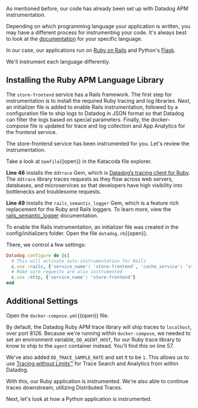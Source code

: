 As mentioned before, our code has already been set up with Datadog APM instrumentation. 

Depending on which programming language your application is written, you may have a different process for instrumenting your code. It's always best to look at the [documentation](https://docs.datadoghq.com/tracing/setup/) for your specific language.

In our case, our applications run on [Ruby on Rails](https://docs.datadoghq.com/tracing/setup_overview/setup/ruby/#quickstart-for-rails-applications) and Python's [Flask](https://ddtrace.readthedocs.io/en/stable/integrations.html#flask). 

We'll instrument each language differently.

## Installing the Ruby APM Language Library

The `store-frontend` service has a Rails framework. The first step for instrumentation is to install the required Ruby tracing and log libraries. Next, an initializer file is added to enable Rails instrumentation, followed by a configuration file to ship logs to Datadog in JSON format so that Datadog can filter the logs based on special parameters. Finally, the docker-compose file is updated for trace and log collection and App Analytics for the frontend service.

The store-frontend service has been instrumented for you. Let's review the instrumentation.

Take a look at `Gemfile`{{open}} in the Katacoda file explorer.

**Line 46** installs the `ddtrace` Gem, which is [Datadog’s tracing client for Ruby](https://docs.datadoghq.com/tracing/setup/ruby/). The `ddtrace` library traces requests as they flow across web servers, databases, and microservices so that developers have high visibility into bottlenecks and troublesome requests.

**Line 49** installs the `rails_semantic_logger` Gem, which is a feature rich replacement for the Ruby and Rails loggers. To learn more, view the [rails_semantic_logger](https://logger.rocketjob.io/) documentation.

To enable the Rails instrumentation, an initializer file was created in the config/initializers folder. Open the file `datadog.rb`{{open}}.

There, we control a few settings:

```ruby
Datadog.configure do |c|
  # This will activate auto-instrumentation for Rails
  c.use :rails, {'service_name': 'store-frontend', 'cache_service': 'store-frontend-cache', 'database_service': 'store-frontend-sqlite'}
  # Make sure requests are also instrumented
  c.use :http, {'service_name': 'store-frontend'}
end
```

## Additional Settings

Open the `docker-compose.yml`{{open}} file.

By default, the Datadog Ruby APM trace library will ship traces to `localhost`, over port 8126. Because we're running within `docker-compose`, we needed to set an environment variable, `DD_AGENT_HOST`, for our Ruby trace library to know to ship to the `agent` container instead. You'll find this on line 57.

We've also added `DD_TRACE_SAMPLE_RATE` and set it to be `1`. This allows us to use [Tracing without Limits™](https://docs.datadoghq.com/tracing/trace_retention_and_ingestion/) for Trace Search and Analytics from within Datadog.

With this, our Ruby application is instrumented. We're also able to continue traces downstream, utilizing Distributed Traces.

Next, let's look at how a Python application is instrumented.